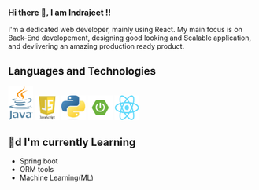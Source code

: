 ### Hi there 👋, I am Indrajeet !!

<!--
**indrajeet125/indrajeet125** is a ✨ _special_ ✨ repository because its `README.md` (this file) appears on your GitHub profile.

Here are some ideas to get you started:

- 🔭 I’m currently working on ...
- 🌱 I’m currently learning ...
- 👯 I’m looking to collaborate on ...
- 🤔 I’m looking for help with ...
- 💬 Ask me about ...
- 📫 How to reach me: ...
- 😄 Pronouns: ...
- ⚡ Fun fact: ...
-->

I'm a dedicated web developer, mainly using React. My main focus is on Back-End developement, designing good looking and Scalable application, and devlivering an amazing production ready product.

## Languages and Technologies

<div>
	<img src="./assets/java.png" width="50" height="70"/>
    <img src="./assets/js.jpeg" width="50" height="50"/>
    <img src="./assets/python.jpeg" width="50" height="50"/>
    <img src="./assets/springboot.png" width="50" height="50"/>
    <img src="./assets/reactjs.png" width="50" height="50"/>

</div>

## 🌱d I'm currently Learning

- Spring boot
- ORM tools
- Machine Learning(ML)

